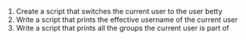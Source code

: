1. Create a script that switches the current user to the user betty
2. Write a script that prints the effective username of the current user
3. Write a script that prints all the groups the current user is part of
